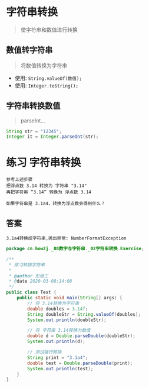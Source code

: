 # 字符串转换
> 使字符串和数值进行转换

## 数值转字符串
> 将数值转换为字符串

* 使用: ```String.valueOf(数值);```
* 使用: ```Integer.toString();```

## 字符串转换数值
> parseInt...

```java
String str = "12345";
Integer it = Integer.parseInt(str);
```

# 练习 字符串转换

```text
参考上述步骤
把浮点数 3.14 转换为 字符串 "3.14"
再把字符串 “3.14” 转换为 浮点数 3.14

如果字符串是 3.1a4，转换为浮点数会得到什么？ 
```

## 答案

```text
3.1a4转换成字符串,抛出异常: NumberFormatException
```

```java
package cn.how2j._08数字与字符串._02字符串转换.Exercise;

/**
 * 练习转换字符串
 *
 * @author 彭继工
 * @date 2020-03-08:14:08
 */
public class Test {
    public static void main(String[] args) {
        // 将 3.14转换为字符串
        double doubles = 3.14f;
        String doubleStr = String.valueOf(doubles);
        System.out.println(doubleStr);

        // 将 字符串 3.14转换为数值
        double d = Double.parseDouble(doubleStr);
        System.out.println(d);

        // 测试强行转换
        String print = "3.1a4";
        double test = Double.parseDouble(print);
        System.out.println(test);
    }
}
```